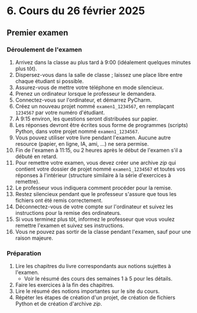 # 6. Cours du 26 février 2025

## Premier examen

### Déroulement de l'examen

1. Arrivez dans la classe au plus tard à 9:00 (idéalement quelques minutes plus tôt).
2. Dispersez-vous dans la salle de classe ; laissez une place libre entre chaque étudiant si possible.
3. Assurez-vous de mettre votre téléphone en mode silencieux.
4. Prenez un ordinateur lorsque le professeur le demandera.
5. Connectez-vous sur l'ordinateur, et démarrez PyCharm.
6. Créez un nouveau projet nommé `examen1_1234567`, en remplaçant `1234567` par votre numéro d'étudiant.
7. À 9:15 environ, les questions seront distribuées sur papier.
8. Les réponses devront être écrites sous forme de programmes (scripts) Python, dans votre projet nommé
   `examen1_1234567`.
9. Vous pouvez utiliser votre livre pendant l'examen. Aucune autre resource (papier, en ligne, IA, ami, ...) ne sera
   permise.
10. Fin de l'examen à 11:15, ou 2 heures après le début de l'examen s'il a débuté en retard.
11. Pour remettre votre examen, vous devez créer une archive *zip* qui contient votre dossier de projet nommé 
    `examen1_1234567` et toutes vos réponses à l'intérieur (structure similaire à la série d'exercices à remettre).
12. Le professeur vous indiquera comment procéder pour la remise.
13. Restez silencieux pendant que le professeur s'assure que tous les fichiers ont été remis correctement.
14. Déconnectez-vous de votre compte sur l'ordinateur et suivez les instructions pour la remise des ordinateurs.
15. Si vous terminez plus tôt, informez le professeur que vous voulez remettre l'examen et suivez ses instructions.
16. Vous ne pouvez pas sortir de la classe pendant l'examen, sauf pour une raison majeure.

### Préparation

1. Lire les chapitres du livre correspondants aux notions sujettes à l'examen.
    - Voir le résumé des cours des semaines 1 à 5 pour les détails.
2. Faire les exercices à la fin des chapitres.
3. Lire le résumé des notions importantes sur le site du cours.
4. Répéter les étapes de création d'un projet, de création de fichiers Python et de création d'archive *zip*.


